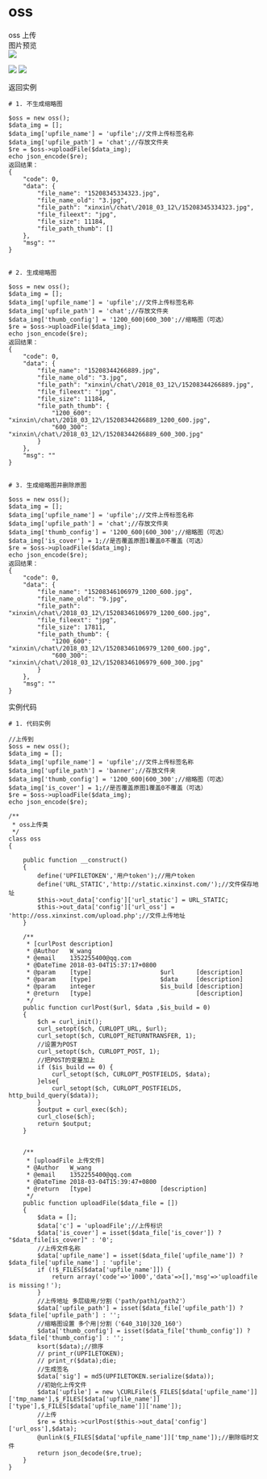 # oss
oss 上传<br>
图片预览<br>
<img src="http://static.xinxinst.com/sjnhm/banner/2018_03_28/15222060308561_900_450.jpg?size=180_90">

<img src="http://static.xinxinst.com/sjnhm/banner/2018_03_28/15222060308561_900_450.jpg?size=600_300">

<img src="http://static.xinxinst.com/sjnhm/banner/2018_03_28/15222060308561_900_450.jpg">


返回实例

    # 1. 不生成缩略图
        
    $oss = new oss();
    $data_img = [];
    $data_img['upfile_name'] = 'upfile';//文件上传标签名称
    $data_img['upfile_path'] = 'chat';//存放文件夹
    $re = $oss->uploadFile($data_img);
    echo json_encode($re);
    返回结果：
    {
        "code": 0,
        "data": {
            "file_name": "15208345334323.jpg",
            "file_name_old": "3.jpg",
            "file_path": "xinxin\/chat\/2018_03_12\/15208345334323.jpg",
            "file_fileext": "jpg",
            "file_size": 11184,
            "file_path_thumb": []
        },
        "msg": ""
    }
    

    # 2. 生成缩略图
    
    $oss = new oss();
    $data_img = [];
    $data_img['upfile_name'] = 'upfile';//文件上传标签名称
    $data_img['upfile_path'] = 'chat';//存放文件夹
    $data_img['thumb_config'] = '1200_600|600_300';//缩略图（可选）
    $re = $oss->uploadFile($data_img);
    echo json_encode($re);
    返回结果：
    {
        "code": 0,
        "data": {
            "file_name": "15208344266889.jpg",
            "file_name_old": "3.jpg",
            "file_path": "xinxin\/chat\/2018_03_12\/15208344266889.jpg",
            "file_fileext": "jpg",
            "file_size": 11184,
            "file_path_thumb": {
                "1200_600": "xinxin\/chat\/2018_03_12\/15208344266889_1200_600.jpg",
                "600_300": "xinxin\/chat\/2018_03_12\/15208344266889_600_300.jpg"
            }
        },
        "msg": ""
    }
    

    # 3. 生成缩略图并删除原图
    
    $oss = new oss();
    $data_img = [];
    $data_img['upfile_name'] = 'upfile';//文件上传标签名称
    $data_img['upfile_path'] = 'chat';//存放文件夹
    $data_img['thumb_config'] = '1200_600|600_300';//缩略图（可选）
    $data_img['is_cover'] = 1;//是否覆盖原图1覆盖0不覆盖（可选）
    $re = $oss->uploadFile($data_img);
    echo json_encode($re);
    返回结果：
    {
        "code": 0,
        "data": {
            "file_name": "15208346106979_1200_600.jpg",
            "file_name_old": "9.jpg",
            "file_path": "xinxin\/chat\/2018_03_12\/15208346106979_1200_600.jpg",
            "file_fileext": "jpg",
            "file_size": 17811,
            "file_path_thumb": {
                "1200_600": "xinxin\/chat\/2018_03_12\/15208346106979_1200_600.jpg",
                "600_300": "xinxin\/chat\/2018_03_12\/15208346106979_600_300.jpg"
            }
        },
        "msg": ""
    }
    

实例代码

    # 1. 代码实例
        
    //上传到
    $oss = new oss();
    $data_img = [];
    $data_img['upfile_name'] = 'upfile';//文件上传标签名称
    $data_img['upfile_path'] = 'banner';//存放文件夹
    $data_img['thumb_config'] = '1200_600|600_300';//缩略图（可选）
    $data_img['is_cover'] = 1;//是否覆盖原图1覆盖0不覆盖（可选）
    $re = $oss->uploadFile($data_img);
    echo json_encode($re);

    /**
     * oss上传类
     */
    class oss
    {    

        public function __construct()
        {
            define('UPFILETOKEN','用户token');//用户token
            define('URL_STATIC','http://static.xinxinst.com/');//文件保存地址
            $this->out_data['config']['url_static'] = URL_STATIC;
            $this->out_data['config']['url_oss'] = 'http://oss.xinxinst.com/upload.php';//文件上传地址
        }

        /**
         * [curlPost description]
         * @Author   W_wang
         * @email    1352255400@qq.com
         * @DateTime 2018-03-04T15:37:17+0800
         * @param    [type]                   $url      [description]
         * @param    [type]                   $data     [description]
         * @param    integer                  $is_build [description]
         * @return   [type]                             [description]
         */
        public function curlPost($url, $data ,$is_build = 0)
        {
            $ch = curl_init();
            curl_setopt($ch, CURLOPT_URL, $url);
            curl_setopt($ch, CURLOPT_RETURNTRANSFER, 1);
            //设置为POST
            curl_setopt($ch, CURLOPT_POST, 1);
            //把POST的变量加上
            if ($is_build == 0) {
                curl_setopt($ch, CURLOPT_POSTFIELDS, $data);
            }else{
                curl_setopt($ch, CURLOPT_POSTFIELDS, http_build_query($data));
            }        
            $output = curl_exec($ch);
            curl_close($ch);        
            return $output;
        }


        /**
         * [uploadFile 上传文件]
         * @Author   W_wang
         * @email    1352255400@qq.com
         * @DateTime 2018-03-04T15:39:47+0800
         * @return   [type]                   [description]
         */
        public function uploadFile($data_file = [])
        {        
            $data = [];
            $data['c'] = 'uploadFile';//上传标识
            $data['is_cover'] = isset($data_file['is_cover']) ? "$data_file[is_cover]" : '0';
            //上传文件名称
            $data['upfile_name'] = isset($data_file['upfile_name']) ? $data_file['upfile_name'] : 'upfile';
            if (!$_FILES[$data['upfile_name']]) {
                return array('code'=>'1000','data'=>[],'msg'=>'uploadfile is missing！');
            }
            //上传地址 多层级用/分割（'path/path1/path2'）
            $data['upfile_path'] = isset($data_file['upfile_path']) ? $data_file['upfile_path'] : '';
            //缩略图设置 多个用|分割（'640_310|320_160'）
            $data['thumb_config'] = isset($data_file['thumb_config']) ? $data_file['thumb_config'] : '';
            ksort($data);//排序
            // print_r(UPFILETOKEN);
            // print_r($data);die;
            //生成签名
            $data['sig'] = md5(UPFILETOKEN.serialize($data));
            //初始化上传文件
            $data['upfile'] = new \CURLFile($_FILES[$data['upfile_name']]['tmp_name'],$_FILES[$data['upfile_name']]['type'],$_FILES[$data['upfile_name']]['name']);
            //上传
            $re = $this->curlPost($this->out_data['config']['url_oss'],$data);
            @unlink($_FILES[$data['upfile_name']]['tmp_name']);//删除临时文件
            return json_decode($re,true);
        }        
    }

